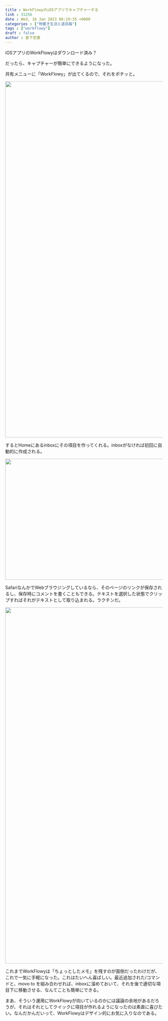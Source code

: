 ```yaml
---
title : WorkFlowyのiOSアプリでキャプチャーする
link : 31256
date : Wed, 18 Jan 2023 06:29:35 +0000
categories : ["物書き生活と道具箱"]
tags : ["workflowy"]
draft : false
author : 倉下忠憲
---
```


iOSアプリのWorkFlowyはダウンロード済み？

だったら、キャプチャーが簡単にできるようになった。

共有メニューに「WorkFlowy」が出てくるので、それをポチッと。

<a href="https://rashita.net/blog/?attachment_id=31257" rel="attachment wp-att-31257"><img src="https://rashita.net/blog/wp-content/uploads/2023/01/IMG_1287-700x1245.png" alt="" width="640" height="1138" class="alignnone size-large wp-image-31257" /></a>

するとHomeにあるinboxにその項目を作ってくれる。inboxがなければ初回に自動的に作成される。

<a href="https://rashita.net/blog/?attachment_id=31259" rel="attachment wp-att-31259"><img src="https://rashita.net/blog/wp-content/uploads/2023/01/0606ab5202828648ed9310bec2256f6a-700x423.png" alt="" width="640" height="387" class="alignnone size-large wp-image-31259" /></a>

SafariなんかでWebブラウジングしているなら、そのページのリンクが保存されるし、保存時にコメントを書くこともできる。テキストを選択した状態でクリップすればそれがテキストとして取り込まれる。ラクチンだ。


<a href="https://rashita.net/blog/?attachment_id=31258" rel="attachment wp-att-31258"><img src="https://rashita.net/blog/wp-content/uploads/2023/01/IMG_1288-700x1245.png" alt="" width="640" height="1138" class="alignnone size-large wp-image-31258" /></a>


これまでWorkFlowyは「ちょっとしたメモ」を残すのが面倒だったわけだが、これで一気に手軽になった。これはたいへん喜ばしい。最近追加された/コマンドと、movo to を組み合わせれば、inboxに溜めておいて、それを後で適切な項目下に移動させる、なんてことも簡単にできる。

まあ、そういう運用にWorkFlowyが向いているのかには議論の余地があるだろうが、それはそれとしてクイックに項目が作れるようになったのは素直に喜びたい。なんだかんだいって、WorkFlowyはデザイン的にお気に入りなのである。
